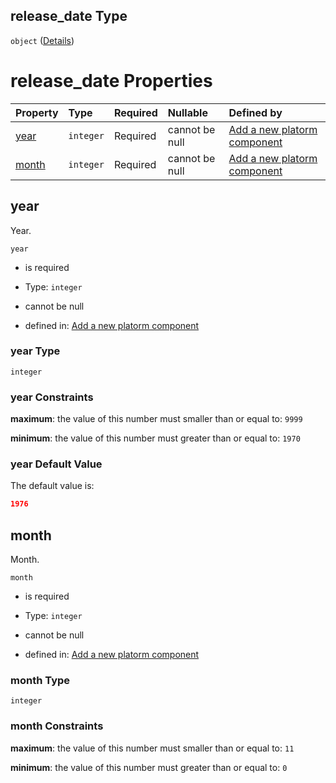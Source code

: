 ## release_date Type

`object` ([Details](add-platform-component-properties-release_date.md))

# release_date Properties

| Property        | Type      | Required | Nullable       | Defined by                                                                                                                                                                |
| :-------------- | :-------- | :------- | :------------- | :------------------------------------------------------------------------------------------------------------------------------------------------------------------------ |
| [year](#year)   | `integer` | Required | cannot be null | [Add a new platorm component](add-platform-component-properties-release_date-properties-year.md "add-platform-component.json#/properties/release_date/properties/year")   |
| [month](#month) | `integer` | Required | cannot be null | [Add a new platorm component](add-platform-component-properties-release_date-properties-month.md "add-platform-component.json#/properties/release_date/properties/month") |

## year

Year.

`year`

*   is required

*   Type: `integer`

*   cannot be null

*   defined in: [Add a new platorm component](add-platform-component-properties-release_date-properties-year.md "add-platform-component.json#/properties/release_date/properties/year")

### year Type

`integer`

### year Constraints

**maximum**: the value of this number must smaller than or equal to: `9999`

**minimum**: the value of this number must greater than or equal to: `1970`

### year Default Value

The default value is:

```json
1976
```

## month

Month.

`month`

*   is required

*   Type: `integer`

*   cannot be null

*   defined in: [Add a new platorm component](add-platform-component-properties-release_date-properties-month.md "add-platform-component.json#/properties/release_date/properties/month")

### month Type

`integer`

### month Constraints

**maximum**: the value of this number must smaller than or equal to: `11`

**minimum**: the value of this number must greater than or equal to: `0`
